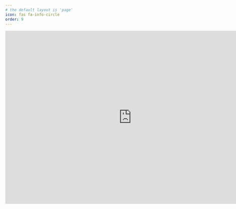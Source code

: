```yaml
---
# the default layout is 'page'
icon: fas fa-info-circle
order: 9
---
```



<iframe width="800" height="550" src="https://lookerstudio.google.com/embed/reporting/30d89b14-ee01-4753-8475-8674b68799c9/page/wpLoD" frameborder="0" style="border:0" allowfullscreen sandbox="allow-storage-access-by-user-activation allow-scripts allow-same-origin allow-popups allow-popups-to-escape-sandbox"></iframe>
